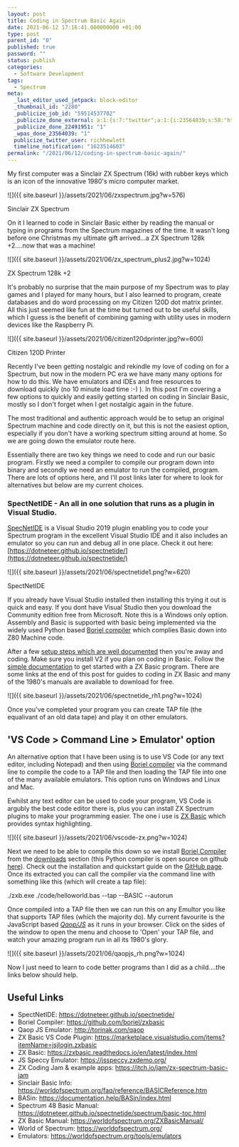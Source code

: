 ```yaml
---
layout: post
title: Coding in Spectrum Basic Again
date: 2021-06-12 17:16:41.000000000 +01:00
type: post
parent_id: "0"
published: true
password: ""
status: publish
categories:
  - Software Development
tags:
  - Spectrum
meta:
  _last_editor_used_jetpack: block-editor
  _thumbnail_id: "2280"
  _publicize_job_id: "59514537702"
  _publicize_done_external: a:1:{s:7:"twitter";a:1:{i:23564039;s:58:"https://twitter.com/richhewlett/status/1403748099718369281";}}
  _publicize_done_22491951: "1"
  _wpas_done_23564039: "1"
  publicize_twitter_user: richhewlett
  timeline_notification: "1623514603"
permalink: "/2021/06/12/coding-in-spectrum-basic-again/"
---
```


My first computer was a Sinclair ZX Spectrum (16k) with rubber keys which is an icon of the innovative 1980's micro computer market.

![]({{ site.baseurl }}/assets/2021/06/zxspectrum.jpg?w=576)

Sinclair ZX Spectrum

On it I learned to code in Sinclair Basic either by reading the manual or typing in programs from the Spectrum magazines of the time. It wasn't long before one Christmas my ultimate gift arrived...a ZX Spectrum 128k +2....now that was a machine!

![]({{ site.baseurl }}/assets/2021/06/zx_spectrum_plus2.jpg?w=1024)

ZX Spectrum 128k +2

It's probably no surprise that the main purpose of my Spectrum was to play games and I played for many hours, but I also learned to program, create databases and do word processing on my Citizen 120D dot matrix printer. All this just seemed like fun at the time but turned out to be useful skills, which I guess is the benefit of combining gaming with utility uses in modern devices like the Raspberry Pi.

![]({{ site.baseurl }}/assets/2021/06/citizen120dprinter.jpg?w=600)

Citizen 120D Printer

Recently I've been getting nostalgic and rekindle my love of coding on for a Spectrum, but now in the modern PC era we have many many options for how to do this. We have emulators and IDEs and free resources to download quickly (no 10 minute load time :-) ). In this post I'm covering a few options to quickly and easily getting started on coding in Sinclair Basic, mostly so I don't forget when I get nostalgic again in the future.

The most traditional and authentic approach would be to setup an original Spectrum machine and code directly on it, but this is not the easiest option, especially if you don't have a working spectrum sitting around at home. So we are going down the emulator route here.

Essentially there are two key things we need to code and run our basic program. Firstly we need a compiler to compile our program down into binary and secondly we need an emulator to run the compiled, program. There are lots of options here, and I'll post links later for where to look for alternatives but below are my current choices.

### SpectNetIDE - An all in one solution that runs as a plugin in Visual Studio.

[SpecNetIDE](https://dotneteer.github.io/spectnetide/) is a Visual Studio 2019 plugin enabling you to code your Spectrum program in the excellent Visual Studio IDE and it also includes an emulator so you can run and debug all in one place. Check it out here: [https://dotneteer.github.io/spectnetide/](https://dotneteer.github.io/spectnetide/)

![]({{ site.baseurl }}/assets/2021/06/spectnetide1.png?w=620)

SpectNetIDE

If you already have Visual Studio installed then installing this trying it out is quick and easy. If you dont have Visual Studio then you download the Community edition free from Microsoft. Note this is a Windows only option. Assembly and Basic is supported with basic being implemented via the widely used Python based [Boriel compiler](https://www.boriel.com/pages/the-zx-basic-compiler.html) which complies Basic down into Z80 Machine code.

After a few [setup steps which are well documented](https://dotneteer.github.io/spectnetide/getting-started/setup-zx-basic#article) then you're away and coding. Make sure you install V2 if you plan on coding in Basic. Follow the [simple documentation](https://dotneteer.github.io/spectnetide/getting-started/create-a-basic-program-2#article) to get started with a ZX Basic program. There are some links at the end of this post for guides to coding in ZX Basic and many of the 1980's manuals are available to download for free.

![]({{ site.baseurl }}/assets/2021/06/spectnetide_rh1.png?w=1024)

Once you've completed your program you can create TAP file (the equalivant of an old data tape) and play it on other emulators.

## 'VS Code > Command Line > Emulator' option

An alternative option that I have been using is to use VS Code (or any text editor, including Notepad) and then using [Boriel compiler](https://www.boriel.com/pages/the-zx-basic-compiler.html) via the command line to compile the code to a TAP file and then loading the TAP file into one of the many available emulators. This option runs on Windows and Linux and Mac.

Ewhilst any text editor can be used to code your program, VS Code is argubly the best code editor there is, plus you can install ZX Spectrum plugins to make your programming easier. The one i use is [ZX Basic](https://marketplace.visualstudio.com/items?itemName=jsjlogin.zxbasic) which provides syntax highlighting.

![]({{ site.baseurl }}/assets/2021/06/vscode-zx.png?w=1024)

Next we need to be able to compile this down so we install [Boriel Compiler](https://www.boriel.com/pages/the-zx-basic-compiler.html) from the [downloads](https://zxbasic.readthedocs.io/en/latest/archive.html) section (this Python compiler is open source on github [here](https://github.com/boriel/zxbasic)). Check out the installation and quickstart guide on the [GitHub page](https://github.com/boriel/zxbasic). Once its extracted you can call the compiler via the command line with something like this (which will create a tap file):

./zxb.exe ./code/helloworld.bas --tap --BASIC --autorun

Once compiled into a TAP file then we can run this on any Emultor you like that supports TAP files (which the majority do). My current favourite is the JavaScript based _[Qaop/JS](http://torinak.com/qaop)_ as it runs in your browser. Click on the sides of the window to open the menu and choose to 'Open' your TAP file, and watch your amazing program run in all its 1980's glory.

![]({{ site.baseurl }}/assets/2021/06/qaopjs_rh.png?w=1024)

Now I just need to learn to code better programs than I did as a child....the links below should help.

## Useful Links

- SpectNetIDE: https://dotneteer.github.io/spectnetide/
- Boriel Compiler: https://github.com/boriel/zxbasic
- Qaop JS Emulator: http://torinak.com/qaop
- ZX Basic VS Code Plugin: https://marketplace.visualstudio.com/items?itemName=jsjlogin.zxbasic
- ZX Basic: https://zxbasic.readthedocs.io/en/latest/index.html
- JS Speccy Emulator: https://jsspeccy.zxdemo.org/
- ZX Coding Jam & example apps: https://itch.io/jam/zx-spectrum-basic-jam
- Sinclair Basic Info: https://worldofspectrum.org/faq/reference/BASICReference.htm
- BASin: https://documentation.help/BASin/index.html
- Spectrum 48 Basic Manual: https://dotneteer.github.io/spectnetide/spectrum/basic-toc.html
- ZX Basic Manual: https://worldofspectrum.org/ZXBasicManual/
- World of Spectrum: https://worldofspectrum.org/
- Emulators: https://worldofspectrum.org/tools/emulators
